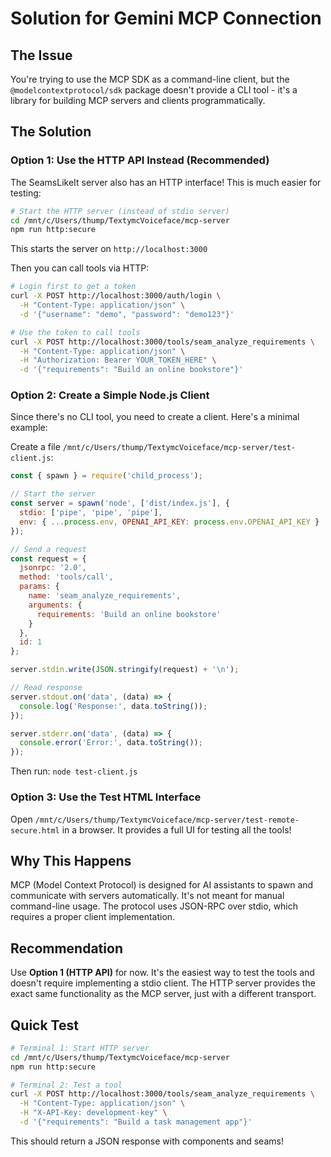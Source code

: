 # Solution for Gemini MCP Connection

## The Issue
You're trying to use the MCP SDK as a command-line client, but the `@modelcontextprotocol/sdk` package doesn't provide a CLI tool - it's a library for building MCP servers and clients programmatically.

## The Solution

### Option 1: Use the HTTP API Instead (Recommended)
The SeamsLikeIt server also has an HTTP interface! This is much easier for testing:

```bash
# Start the HTTP server (instead of stdio server)
cd /mnt/c/Users/thump/TextymcVoiceface/mcp-server
npm run http:secure
```

This starts the server on `http://localhost:3000`

Then you can call tools via HTTP:

```bash
# Login first to get a token
curl -X POST http://localhost:3000/auth/login \
  -H "Content-Type: application/json" \
  -d '{"username": "demo", "password": "demo123"}'

# Use the token to call tools
curl -X POST http://localhost:3000/tools/seam_analyze_requirements \
  -H "Content-Type: application/json" \
  -H "Authorization: Bearer YOUR_TOKEN_HERE" \
  -d '{"requirements": "Build an online bookstore"}'
```

### Option 2: Create a Simple Node.js Client
Since there's no CLI tool, you need to create a client. Here's a minimal example:

Create a file `/mnt/c/Users/thump/TextymcVoiceface/mcp-server/test-client.js`:

```javascript
const { spawn } = require('child_process');

// Start the server
const server = spawn('node', ['dist/index.js'], {
  stdio: ['pipe', 'pipe', 'pipe'],
  env: { ...process.env, OPENAI_API_KEY: process.env.OPENAI_API_KEY }
});

// Send a request
const request = {
  jsonrpc: '2.0',
  method: 'tools/call',
  params: {
    name: 'seam_analyze_requirements',
    arguments: {
      requirements: 'Build an online bookstore'
    }
  },
  id: 1
};

server.stdin.write(JSON.stringify(request) + '\n');

// Read response
server.stdout.on('data', (data) => {
  console.log('Response:', data.toString());
});

server.stderr.on('data', (data) => {
  console.error('Error:', data.toString());
});
```

Then run: `node test-client.js`

### Option 3: Use the Test HTML Interface
Open `/mnt/c/Users/thump/TextymcVoiceface/mcp-server/test-remote-secure.html` in a browser. It provides a full UI for testing all the tools!

## Why This Happens
MCP (Model Context Protocol) is designed for AI assistants to spawn and communicate with servers automatically. It's not meant for manual command-line usage. The protocol uses JSON-RPC over stdio, which requires a proper client implementation.

## Recommendation
Use **Option 1 (HTTP API)** for now. It's the easiest way to test the tools and doesn't require implementing a stdio client. The HTTP server provides the exact same functionality as the MCP server, just with a different transport.

## Quick Test
```bash
# Terminal 1: Start HTTP server
cd /mnt/c/Users/thump/TextymcVoiceface/mcp-server
npm run http:secure

# Terminal 2: Test a tool
curl -X POST http://localhost:3000/tools/seam_analyze_requirements \
  -H "Content-Type: application/json" \
  -H "X-API-Key: development-key" \
  -d '{"requirements": "Build a task management app"}'
```

This should return a JSON response with components and seams!